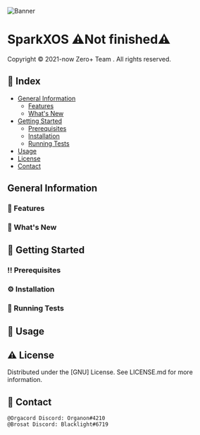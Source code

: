 ![Banner](https://github.com/Orgacord/SparkXOS/edit/main/scr/img/Banner.png)
# SparkXOS ⚠️Not finished⚠️
Copyright © 2021-now Zero+ Team . All rights reserved.

## 📔 Index
- [General Information](#general-information)
  - [Features](#-features)
  - [What's New](#-Whats-new)
- [Getting Started](#-getting-started)
  - [Prerequisites](#%EF%B8%8F-prerequisites)
  - [Installation](#%EF%B8%8F-installation)
  - [Running Tests](#-running-tests)
- [Usage](#-usage)
- [License](#%EF%B8%8F-license)
- [Contact](#-contact)
## General Information

### 🎯 Features

### 🌟 What's New

## 🧰 Getting Started

### ‼️ Prerequisites

### ⚙️ Installation

### 🧪 Running Tests

## 👀 Usage

## ⚠️ License
Distributed under the [GNU] License. See LICENSE.md for more information.

## 🤝 Contact
```
@Orgacord Discord: Organon#4210
@Brosat Discord: Blacklight#6719
```
